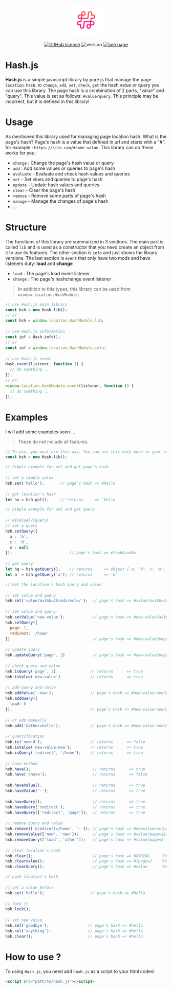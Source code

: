<p align="center"><a href="https://irmmr.github.io/hash.js/" target="_blank"><img width="100" src="https://raw.githubusercontent.com/irmmr/hash.js/master/logo/logo.png" alt="Hash Js"></a></p>

<p align="center">
  <a href="https://github.com/irmmr/hash.js/blob/master/LICENSE"><img alt="GitHub license" src="https://img.shields.io/github/license/irmmr/hash.js"></a>
    <img alt="version" src="https://img.shields.io/static/v1?label=version&message=v1.5.1&color=success">
   <a href="https://irmmr.github.io/hash.js/" target="_blank">
    <img alt="see page" src="https://img.shields.io/static/v1?label=page&message=click%20here&color=yellow">
  </a>
</p>

# Hash.js
**Hash.js** is a simple javascript library by pure js that manage the page `location.hash`. to `change`, `add`, `set`, `check`, `get` the hash value or query you can use this library. The page hash is a combination of 2 parts, "value" and "query". This value is set as follows: `#value?query`. This principle may be incorrect, but it is defined in this library!

# Usage
As mentioned this library used for managing page location hash. What is the page's hash? Page's hash is a value that defined in url and starts with a "#". for example : `https://site.com/#some-value`.
This library can do these works for you:
- `change` : Change the page's hash value or query
- `add` : Add some values or queries to page's hash
- `evaluate` - Evaluate and check hash values and queries
- `set` - Set vlues and queries to page's hash
- `update` - Update hash values and queries
- `clear` - Clear the page's hash
- `remove` - Remove some parts of page's hash
- `manage` - Manage the changes of page's hash
- ...

# Structure
The functions of this library are summarized in 3 sections. The main part is called `lib` and is used as a constructor that you need create an object from it to use its features. The other section is `info` and just shows the library versions. The last section is `event` that only have two mods and have listeners duty: **load** and **change**
- `load` : The page's load event listener
- `change` : The page's hashchange event listener
> In addition to this types, this library can be used from `window.location.HashModule`.
```javascript
// use Hash.js main library
const hsh = new Hash.lib();
// or
const hsh = window.location.HashModule.lib;

// use Hash.js information
const inf = Hash.info();
// or
const inf = window.location.HashModule.info;

// use Hash.js event
Hash.event(listener, function () {
  // do somthing ...
});
// or
window.location.HashModule.event(listener, function () {
  // do somthing ...
});
```

# Examples
I will add some examples soon ...
> These do not include all features.
```javascript
// To use, you must use this way. You can use this only once in your script.
const hsh = new Hash.lib();
```
```javascript
// Simple example for set and get page's hash.

// set a simple value
hsh.set('hello');       // page's hash => #hello

// get location's hash
let ha = hsh.get();     // returns     => 'hello
```
```javascript
// Simple example for set and get query

// #{value}?{query}
// set a query
hsh.setQuery({
  a : 'b',
  c : 'd',
  e : null
});                         // page's hash => #?a=b&c=d&e

// get query
let hq = hsh.getQuery();    // returns     => Object { a: "b", c: "d", e: null }
let a  = hsh.getQuery('a'); // returns     => 'b'
```
```javascript
// Get the location's hash query and value

// set value and query
hsh.set('value?a=1&b=2&redirect=/');  // page's hash => #value?a=1&b=2&redirect=/

// set value and query
hsh.setValue('new-value');            // page's hash => #new-value?a=1&b=2&redirect=/
hsh.setQuery({
  page: 1,
  redirect: '/home'
})                                    // page's hash => #new-value?page=1&redirect=/home

// update query
hsh.updateQuery('page', 2)            // page's hash => #new-value?page=2&redirect=/home

// check query and value
hsh.isQuery('page', 2)               // returns      => true
hsh.isValue('new-value')             // returns      => true

// add query and value
hsh.addValue('-now');                // page's hash => #new-value-now?page=2&redirect=/home 
hsh.addQuery({
  load: 0
});                                  // page's hash => #new-value-now?page=2&redirect=/home&load=0 

// or add manually 
hsh.add('&other=hello');             // page's hash => #new-value-now?page=2&redirect=/home&load=0&other=hello

// quantification
hsh.is('now-d');                     // returns      => false
hsh.isValue('new-value-now');        // returns      => true
hsh.isQuery('redirect', '/home');    // returns      => true

// have method
hsh.have();                           // returns      => true
hsh.have('/nova');                    // returns      => false
  
hsh.haveValue();                      // returns      => true
hsh.haveValue('-');                   // returns      => true

hsh.haveQuery();                      // returns      => true
hsh.haveQuery('redirect');            // returns      => true
hsh.haveQuery(['redirect', 'page']);  // returns      => true

// remove query and value
hsh.remove(['&redirect=/home', '-']); // page's hash => #newvaluenow?page=2&load=0&other=hello
hsh.removeValue(['now', 'new']);      // page's hash => #value?page=2&load=0&other=hello
hsh.removeQuery(['load', 'other']);   // page's hash => #value?page=2

// clear location's hash
hsh.clear();                          // page's hash => NOTHING     (Run individually)
hsh.clearValue();                     // page's hash => #?page=2    (Run individually)
hsh.clearQuery();                     // page's hash => #value      (Run individually)
```
```javascript
// Lock location's hash

// set a value before
hsh.set('hello');                    // page's hash => #hello

// lock it
hsh.lock();

// set new value
hsh.set('goodbye');                 // page's hash => #hello
hsh.set('anything');                // page's hash => #hello
hsh.clear();                        // page's hash => #hello
```

# How to use ?
To using `Hash.js`, you need add `hash.js` as a script to your html codes!
```html
<script src="path/to/hash.js"></script>
```

